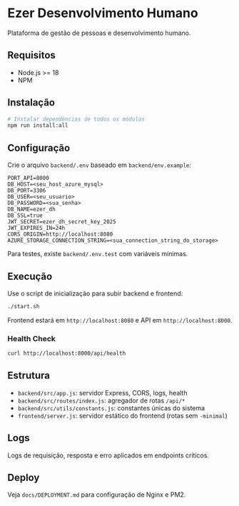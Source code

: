 # Ezer Desenvolvimento Humano

Plataforma de gestão de pessoas e desenvolvimento humano.

## Requisitos
- Node.js >= 18
- NPM

## Instalação
```bash
# Instalar dependências de todos os módulos
npm run install:all
```

## Configuração
Crie o arquivo `backend/.env` baseado em `backend/env.example`:
```env
PORT_API=8000
DB_HOST=<seu_host_azure_mysql>
DB_PORT=3306
DB_USER=<seu_usuario>
DB_PASSWORD=<sua_senha>
DB_NAME=ezer_dh
DB_SSL=true
JWT_SECRET=ezer_dh_secret_key_2025
JWT_EXPIRES_IN=24h
CORS_ORIGIN=http://localhost:8080
AZURE_STORAGE_CONNECTION_STRING=<sua_connection_string_do_storage>
```

Para testes, existe `backend/.env.test` com variáveis mínimas.

## Execução
Use o script de inicialização para subir backend e frontend:
```bash
./start.sh
```
Frontend estará em `http://localhost:8080` e API em `http://localhost:8000`.

### Health Check
```bash
curl http://localhost:8000/api/health
```

## Estrutura
- `backend/src/app.js`: servidor Express, CORS, logs, health
- `backend/src/routes/index.js`: agregador de rotas `/api/*`
- `backend/src/utils/constants.js`: constantes únicas do sistema
- `frontend/server.js`: servidor estático do frontend (rotas sem `-minimal`)

## Logs
Logs de requisição, resposta e erro aplicados em endpoints críticos.

## Deploy
Veja `docs/DEPLOYMENT.md` para configuração de Nginx e PM2.



